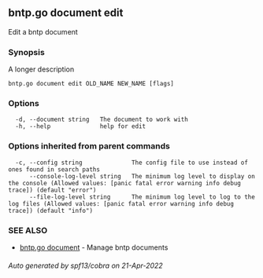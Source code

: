 ## bntp.go document edit

Edit a bntp document

### Synopsis

A longer description

```
bntp.go document edit OLD_NAME NEW_NAME [flags]
```

### Options

```
  -d, --document string   The document to work with
  -h, --help              help for edit
```

### Options inherited from parent commands

```
  -c, --config string              The config file to use instead of ones found in search paths
      --console-log-level string   The minimum log level to display on the console (Allowed values: [panic fatal error warning info debug trace]) (default "error")
      --file-log-level string      The minimum log level to log to the log files (Allowed values: [panic fatal error warning info debug trace]) (default "info")
```

### SEE ALSO

* [bntp.go document](bntp.go_document.md)	 - Manage bntp documents

###### Auto generated by spf13/cobra on 21-Apr-2022
